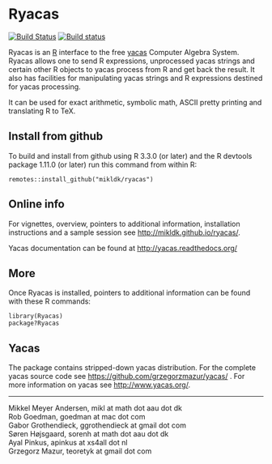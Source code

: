 # Ryacas #

[![Build Status](https://travis-ci.org/mikldk/ryacas.svg?branch=master)](https://travis-ci.org/mikldk/ryacas)
[![Build status](https://ci.appveyor.com/api/projects/status/c8fsb1dvj5gmh703/branch/master?svg=true)](https://ci.appveyor.com/project/mikldk/ryacas/branch/master)

Ryacas is an [R](https://www.r-project.org/) interface to
the free [yacas](http://www.yacas.org) Computer Algebra
System.  Ryacas allows one to send R expressions,
unprocessed yacas strings and certain other R objects to
yacas process from R and get back the result. It also has
facilities for manipulating yacas strings and R expressions
destined for yacas processing.

It can be used for exact arithmetic, symbolic math, ASCII
pretty printing and translating R to TeX. 

## Install from github ##

To build and install from github using R 3.3.0 (or later) and the R devtools package 1.11.0 (or later) run this command from within R:

    remotes::install_github("mikldk/ryacas")

## Online info ##

For vignettes, overview, pointers to additional information, installation
instructions and a sample session see <http://mikldk.github.io/ryacas/>. 

Yacas documentation can be found at http://yacas.readthedocs.org/

## More ##

Once Ryacas is installed, pointers to additional information
can be found with these R commands:

    library(Ryacas)
    package?Ryacas


## Yacas ##

The package contains stripped-down yacas distribution. For the complete yacas source code see <https://github.com/grzegorzmazur/yacas/> . For more information on yacas see <http://www.yacas.org/>.

---

Mikkel Meyer Andersen, mikl at math dot aau dot dk  
Rob Goedman, goedman at mac dot com  
Gabor Grothendieck, ggrothendieck at gmail dot com  
Søren Højsgaard, sorenh at math dot aau dot dk  
Ayal Pinkus, apinkus at xs4all dot nl  
Grzegorz Mazur, teoretyk at gmail dot com  


